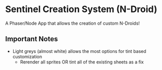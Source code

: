 # Sentinel Creation System (N-Droid)
A Phaser/Node App  that allows the creation of custom N-Droids!


## Important Notes
   - Light greys (almost white) allows the most options for tint based customization
        - Rerender all sprites OR tint all of the existing sheets as a fix
